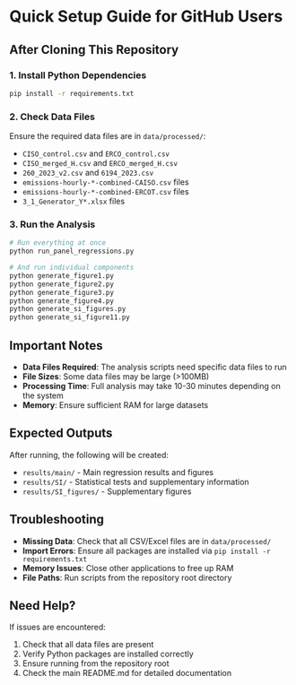 # Quick Setup Guide for GitHub Users

## After Cloning This Repository

### 1. Install Python Dependencies
```bash
pip install -r requirements.txt
```

### 2. Check Data Files
Ensure the required data files are in `data/processed/`:
- `CISO_control.csv` and `ERCO_control.csv`
- `CISO_merged_H.csv` and `ERCO_merged_H.csv` 
- `260_2023_v2.csv` and `6194_2023.csv`
- `emissions-hourly-*-combined-CAISO.csv` files
- `emissions-hourly-*-combined-ERCOT.csv` files
- `3_1_Generator_Y*.xlsx` files

### 3. Run the Analysis
```bash
# Run everything at once
python run_panel_regressions.py

# And run individual components
python generate_figure1.py
python generate_figure2.py
python generate_figure3.py
python generate_figure4.py
python generate_si_figures.py
python generate_si_figure11.py
```

## Important Notes

- **Data Files Required**: The analysis scripts need specific data files to run
- **File Sizes**: Some data files may be large (>100MB)
- **Processing Time**: Full analysis may take 10-30 minutes depending on the system
- **Memory**: Ensure sufficient RAM for large datasets

## Expected Outputs

After running, the following will be created:
- `results/main/` - Main regression results and figures
- `results/SI/` - Statistical tests and supplementary information  
- `results/SI_figures/` - Supplementary figures

## Troubleshooting

- **Missing Data**: Check that all CSV/Excel files are in `data/processed/`
- **Import Errors**: Ensure all packages are installed via `pip install -r requirements.txt`
- **Memory Issues**: Close other applications to free up RAM
- **File Paths**: Run scripts from the repository root directory

## Need Help?

If issues are encountered:
1. Check that all data files are present
2. Verify Python packages are installed correctly
3. Ensure running from the repository root
4. Check the main README.md for detailed documentation 